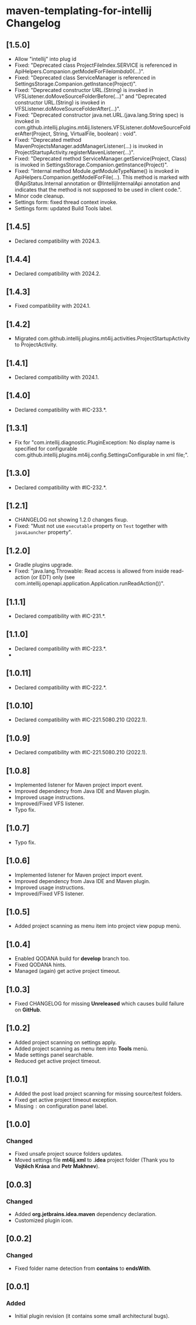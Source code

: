 # maven-templating-for-intellij Changelog

## [1.5.0]
           
- Allow "intellij" into plug id
- Fixed: "Deprecated class ProjectFileIndex.SERVICE is referenced in ApiHelpers.Companion.getModelForFile$lambda$0(...)".
- Fixed: "Deprecated class ServiceManager is referenced in SettingsStorage.Companion.getInstance(Project)".
- Fixed: "Deprecated constructor URL.<init>(String) is invoked in VFSListener.doMoveSourceFolderBefore(...)" and "Deprecated constructor URL.<init>(String) is invoked in VFSListener.doMoveSourceFolderAfter(...)".
- Fixed: "Deprecated constructor java.net.URL.<init>(java.lang.String spec) is invoked in com.github.intellij.plugins.mt4ij.listeners.VFSListener.doMoveSourceFolderAfter(Project, String, VirtualFile, boolean) : void</init>".
- Fixed: "Deprecated method MavenProjectsManager.addManagerListener(...) is invoked in ProjectStartupActivity.registerMavenListener(...)".
- Fixed: "Deprecated method ServiceManager.getService(Project, Class) is invoked in SettingsStorage.Companion.getInstance(Project)".
- Fixed: "Internal method Module.getModuleTypeName() is invoked in ApiHelpers.Companion.getModelForFile(...). This method is marked with @ApiStatus.Internal annotation or @IntellijInternalApi annotation and indicates that the method is not supposed to be used in client code.".
- Minor code cleanup.
- Settings form: fixed thread context invoke.                                       
- Settings form: updated Build Tools label. 

## [1.4.5]

- Declared compatibility with 2024.3.

## [1.4.4]

- Declared compatibility with 2024.2.

## [1.4.3]

- Fixed compatibility with 2024.1.

## [1.4.2]

- Migrated com.github.intellij.plugins.mt4ij.activities.ProjectStartupActivity to ProjectActivity.

## [1.4.1]

- Declared compatibility with 2024.1.

## [1.4.0]

- Declared compatibility with #IC-233.*.

## [1.3.1]

- Fix for "com.intellij.diagnostic.PluginException: No display name is specified for configurable com.github.intellij.plugins.mt4ij.config.SettingsConfigurable in xml file;".

## [1.3.0]

- Declared compatibility with #IC-232.*.

## [1.2.1]

- CHANGELOG not showing 1.2.0 changes fixup.
- Fixed: "Must not use `executable` property on `Test` together with `javaLauncher` property".

## [1.2.0]

- Gradle plugins upgrade.
- Fixed: "java.lang.Throwable: Read access is allowed from inside read-action (or EDT) only (see com.intellij.openapi.application.Application.runReadAction())".

## [1.1.1]

- Declared compatibility with #IC-231.*.

## [1.1.0]

- Declared compatibility with #IC-223.*.
- 
## [1.0.11]

- Declared compatibility with #IC-222.*.

## [1.0.10]

- Declared compatibility with #IC-221.5080.210 (2022.1).

## [1.0.9]

- Declared compatibility with #IC-221.5080.210 (2022.1).

## [1.0.8]

- Implemented listener for Maven project import event.
- Improved dependency from Java IDE and Maven plugin.
- Improved usage instructions.
- Improved/Fixed VFS listener.
- Typo fix.

## [1.0.7]

- Typo fix.

## [1.0.6]

- Implemented listener for Maven project import event.
- Improved dependency from Java IDE and Maven plugin.
- Improved usage instructions.
- Improved/Fixed VFS listener.

## [1.0.5]

- Added project scanning as menu item into project view popup menù.

## [1.0.4]

- Enabled QODANA build for **develop** branch too.
- Fixed QODANA hints.
- Managed (again) get active project timeout.

## [1.0.3]

- Fixed CHANGELOG for missing **Unreleased** which causes build failure on **GitHub**.

## [1.0.2]

- Added project scanning on settings apply.
- Added project scanning as menu item into **Tools** menù.
- Made settings panel searchable.
- Reduced get active project timeout.

## [1.0.1]

- Added the post load project scanning for missing source/test folders.
- Fixed get active project timeout exception.
- Missing `:` on configuration panel label.

## [1.0.0]

### Changed

- Fixed unsafe project source folders updates.
- Moved settings file **mt4ij.xml** to **.idea** project folder (Thank you to **Vojtěch Krása** and **Petr Makhnev**).

## [0.0.3]

### Changed

- Added **org.jetbrains.idea.maven** dependency declaration.
- Customized plugin icon.

## [0.0.2]

### Changed

- Fixed folder name detection from **contains** to **endsWith**.

## [0.0.1]

### Added

- Initial plugin revision (it contains some small architectural bugs).
